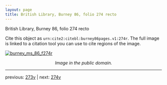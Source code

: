 ```yaml
---
layout: page
title: British Library, Burney 86, folio 274 recto
---
```


British Library, Burney 86, folio 274 recto

Cite this object as `urn:cite2:citebl:burney86pages.v1:274r`.  The full image is linked to a citation tool you can use to cite regions of the image.

[![burney_ms_86_f274r](http://www.homermultitext.org/iipsrv?IIIF=/project/homer/pyramidal/deepzoom/citebl/burney86imgs/v1/burney_ms_86_f274r.tif/full/800,/0/default.jpg)](http://www.homermultitext.org/ict2/?urn=urn:cite2:citebl:burney86imgs.v1:burney_ms_86_f274r) 

<p style="text-align: center; font-style: italic;">Image in the public domain.</p>

---

previous: [273v](../273v/) | next: [274v](../274v/)